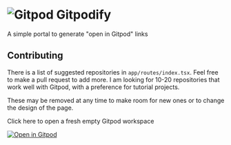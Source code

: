 # ![Gitpod](https://gitpodify.com/gitpod.svg) Gitpodify

A simple portal to generate "open in Gitpod" links

## Contributing

There is a list of suggested repositories in `app/routes/index.tsx`. Feel free to make a pull request to add more. I am looking for 10-20 repositories that work well with Gitpod, with a preference for tutorial projects.

These may be removed at any time to make room for new ones or to change the design of the page.

Click here to open a fresh empty Gitpod workspace

[![Open in Gitpod](https://gitpod.io/button/open-in-gitpod.svg)](https://gitpod.io/from-referrer/)
